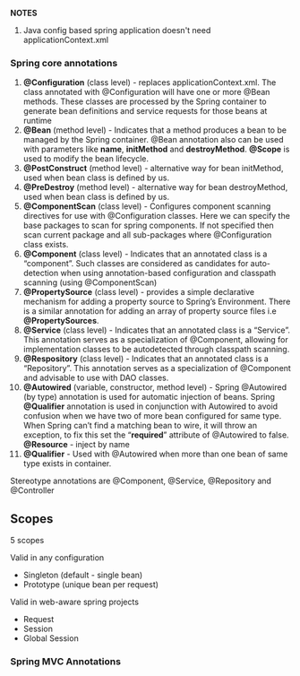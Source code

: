 __**NOTES**__

1. Java config based spring application doesn't need applicationContext.xml

### Spring core annotations
1. **@Configuration** (class level) - replaces applicationContext.xml. The
   class annotated with @Configuration will have one or more @Bean
   methods. These classes are processed by the Spring container to
   generate bean definitions and service requests for those beans at
   runtime
2. **@Bean** (method level) - Indicates that a method produces a bean to
   be managed by the Spring container. @Bean annotation also can be used
   with parameters like **name**, **initMethod** and **destroyMethod**.
   **@Scope** is used to modify the bean lifecycle.
3. **@PostConstruct** (method level) - alternative way for bean
   initMethod, used when bean class is defined by us.
4. **@PreDestroy** (method level) - alternative way for bean
   destroyMethod, used when bean class is defined by us.
5. **@ComponentScan** (class level) - Configures component scanning
   directives for use with @Configuration classes. Here we can specify
   the base packages to scan for spring components. If not specified
   then scan current package and all sub-packages where @Configuration
   class exists.
6. **@Component** (class level) - Indicates that an annotated class is a
   “component”. Such classes are considered as candidates for
   auto-detection when using annotation-based configuration and
   classpath scanning (using @ComponentScan)
7. **@PropertySource** (class level) - provides a simple declarative
   mechanism for adding a property source to Spring’s Environment. There
   is a similar annotation for adding an array of property source files
   i.e **@PropertySources**.
8. **@Service** (class level) - Indicates that an annotated class is a
   “Service”. This annotation serves as a specialization of @Component,
   allowing for implementation classes to be autodetected through
   classpath scanning.
9. **@Respository** (class level) - Indicates that an annotated class is
   a “Repository”. This annotation serves as a specialization of
   @Component and advisable to use with DAO classes.
10. **@Autowired** (variable, constructor, method level) - Spring
    @Autowired (by type) annotation is used for automatic injection of
    beans. Spring **@Qualifier** annotation is used in conjunction with
    Autowired to avoid confusion when we have two of more bean
    configured for same type. When Spring can’t find a matching bean to
    wire, it will throw an exception, to fix this set the “**required**”
    attribute of @Autowired to false. **@Resource** - inject by name
11. **@Qualifier** - Used with @Autowired when more than one bean of
    same type exists in container.

Stereotype annotations are @Component, @Service, @Repository and
@Controller

## Scopes ##

5 scopes

Valid in any configuration
- Singleton (default - single bean)
- Prototype (unique bean per request)

Valid in web-aware spring projects
- Request
- Session
- Global Session


### Spring MVC Annotations

